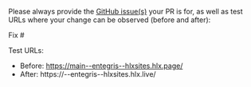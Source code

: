 Please always provide the [GitHub issue(s)](../issues) your PR is for, as well as test URLs where your change can be observed (before and after):

Fix #<gh-issue-id>

Test URLs:
- Before: https://main--entegris--hlxsites.hlx.page/
- After: https://<branch>--entegris--hlxsites.hlx.live/
